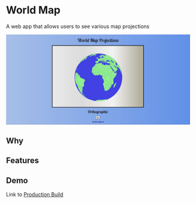 # World Map

A web app that allows users to see various map projections

![World Map Screenshot](screenshotNew.JPG)

## Why

## Features

## Demo

Link to <a href="https://bstefansen.github.io/worldmap/">Production Build</a>
